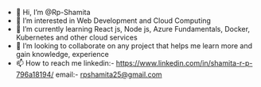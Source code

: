- 👋 Hi, I’m @Rp-Shamita
- 👀 I’m interested in Web Development and Cloud Computing
- 🌱 I’m currently learning React js, Node js, Azure Fundamentals, Docker, Kubernetes and other cloud services
- 💞️ I’m looking to collaborate on any project that helps me learn more and gain knowledge, experience
- 📫 How to reach me linkedin:- https://www.linkedin.com/in/shamita-r-p-796a18194/
                     email:- rpshamita25@gmail.com

<!---
Rp-Shamita/Rp-Shamita is a ✨ special ✨ repository because its `README.md` (this file) appears on your GitHub profile.
You can click the Preview link to take a look at your changes.
--->
